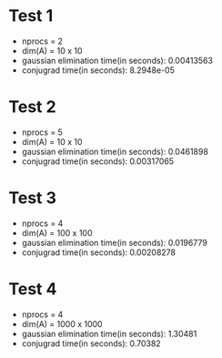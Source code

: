 # Test 1
- nprocs = 2
- dim(A) = 10 x 10
- gaussian elimination time(in seconds):  0.00413563
- conjugrad time(in seconds):  8.2948e-05


# Test 2
- nprocs = 5
- dim(A) = 10 x 10
- gaussian elimination time(in seconds):  0.0461898
- conjugrad time(in seconds):  0.00317065

# Test 3
- nprocs = 4
- dim(A) = 100 x 100
- gaussian elimination time(in seconds):  0.0196779
- conjugrad time(in seconds):  0.00208278

# Test 4
- nprocs = 4
- dim(A) = 1000 x 1000
- gaussian elimination time(in seconds):  1.30481
- conjugrad time(in seconds):  0.70382